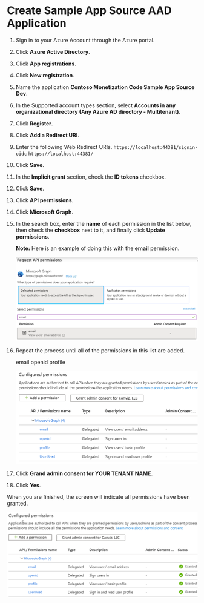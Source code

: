 # Create Sample App Source AAD Application

1. Sign in to your Azure Account through the Azure portal.
1. Click **Azure Active Directory**.
1. Click **App registrations**.
1. Click **New registration**.
1. Name the application **Contoso Monetization Code Sample App Source Dev**. 
1. In the Supported account types section, select **Accounts in any organizational directory (Any Azure AD directory - Multitenant)**.
1. Click **Register**.
1. Click **Add a Redirect URI**.
1. Enter the following Web Redirect URIs.
	`https://localhost:44381/signin-oidc`
	`https://localhost:44381/`
1. Click **Save**.
1. In the **Implicit grant** section, check the **ID tokens** checkbox.
1. Click **Save**.
1. Click **API permissions**.
1. Click **Microsoft Graph**.
1. In the search box, enter the **name** of each permission in the list below, then check the **checkbox** next to it, and finally click **Update permissions**.

	**Note:** Here is an example of doing this with the **email** permission.

	![AAD Consent Permissions](./images/app-source-aad-app-02.png)

1. Repeat the process until all of the permissions in this list are added.
	
	email
	openid
	profile	

	![Permissions Added](./images/app-source-aad-app-03.png)

1. Click **Grand admin consent for YOUR TENANT NAME**.
1. Click **Yes**.

When you are finished, the screen will indicate all permissions have been granted.

![Permissions Granted](./images/app-source-aad-app-04.png)